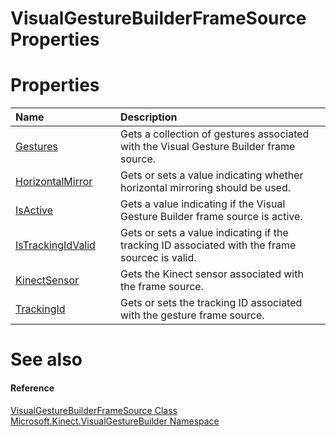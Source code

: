 VisualGestureBuilderFrameSource Properties  
==========================================  

<span id="publicpropertiesSection"></span>

Properties  
==========  

<table>
<colgroup>
<col width="30%" />
<col width="60%" />
</colgroup>
<thead>
<tr class="header">
<th align="left">Name</th>
<th align="left">Description</th>
</tr>
</thead>
<tbody>
<tr class="odd">
<td align="left"><a href="Properties/Gestures_Property.md">Gestures</a></td>
<td align="left">Gets a collection of gestures associated with the Visual Gesture Builder frame source.</td>
</tr>
<tr class="even">
<td align="left"><a href="Properties/HorizontalMirror_Property.md">HorizontalMirror</a></td>
<td align="left">Gets or sets a value indicating whether horizontal mirroring should be used.</td>
</tr>
<tr class="odd">
<td align="left"><a href="Properties/IsActive_Property.md">IsActive</a></td>
<td align="left">Gets a value indicating if the Visual Gesture Builder frame source is active.</td>
</tr>
<tr class="even">
<td align="left"><a href="Properties/IsTrackingIdValid_Property.md">IsTrackingIdValid</a></td>
<td align="left">Gets or sets a value indicating if the tracking ID associated with the frame sourcec is valid.</td>
</tr>
<tr class="odd">
<td align="left"><a href="Properties/KinectSensor_Property.md">KinectSensor</a></td>
<td align="left">Gets the Kinect sensor associated with the frame source.</td>
</tr>
<tr class="even">
<td align="left"><a href="Properties/TrackingId_Property.md">TrackingId</a></td>
<td align="left">Gets or sets the tracking ID associated with the gesture frame source.</td>
</tr>
</tbody>
</table>

<span id="ID4EI"></span>

See also  
========  

<span id="ID4EK"></span>
#### Reference  

[VisualGestureBuilderFrameSource Class](../VisualGestureBuilderFram.md)  
 [Microsoft.Kinect.VisualGestureBuilder Namespace](../../Kinect.VisualGestureBuil.md)  



<!--Please do not edit the data in the comment block below.-->
<!--
TOCTitle : VisualGestureBuilderFrameSource Properties
RLTitle : VisualGestureBuilderFrameSource Properties
KeywordK : VisualGestureBuilderFrameSource class, properties
KeywordA : Properties.T:Microsoft.Kinect.VisualGestureBuilder.VisualGestureBuilderFrameSource
AssetID : Properties.T:Microsoft.Kinect.VisualGestureBuilder.VisualGestureBuilderFrameSource
Locale : en-us
CommunityContent : 1
TargetOS : Windows
TopicType : kbSyntax
DocSet : K4Wv2
ProjType : K4Wv2Proj
Technology : Kinect for Windows
Product : Kinect for Windows SDK v2
productversion : 20
-->

